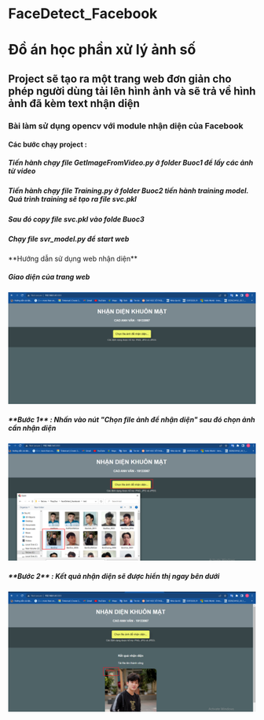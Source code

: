 # FaceDetect_Facebook
# Đồ án học phần xử lý ảnh số 
## Project sẽ tạo ra  một trang web đơn giản cho phép người dùng tải lên hình ảnh và sẽ trả về hình ảnh đã kèm text nhận diện 
### Bài làm sử dụng opencv với module nhận diện của Facebook
#### Các bước chạy project :
<div>
<p>
<h5>Tiến hành chạy file GetImageFromVideo.py ở folder Buoc1 để lấy các ảnh từ video</h5>
<h5>Tiến hành chạy file Training.py ở folder Buoc2 tiến hành training model. Quá trình training sẽ tạo ra file svc.pkl</h5>
<h5>Sau đó copy file svc.pkl vào folde Buoc3</h5>
<h5>Chạy file svr_model.py để start web</h5>
</p>
</div>
<div>
**Hướng dẫn sử dụng web nhận diện**

<h5>Giao diện của trang web</h5>
<img src="test/giao_dien_web.png"/>
<h5>**Bước 1** : Nhấn vào nút "Chọn file ảnh để nhận diện" sau đó chọn ảnh cần nhận diện</h5>
<img src="test/chon_image.png"/>
<h5>**Bước 2** : Kết quả nhận diện sẽ được hiển thị ngay bên dưới</h5>
<img src="test/ket_qua_nhan_dien.png"/>
</div>

